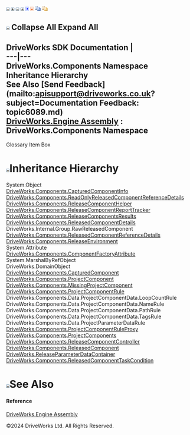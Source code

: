 ![](dotnetimages/collapse.gif) ![](dotnetimages/expand.gif) ![](dotnetimages/collapse.gif) ![](dotnetimages/expand.gif) ![](dotnetimages/drpdown.gif) ![](dotnetimages/drpdown_orange.gif) ![](dotnetimages/copycode.gif) ![](dotnetimages/copycodeHighlight.gif)

![](dotnetimages/collapse.gif) Collapse All Expand All  
---  
DriveWorks SDK Documentation  |   
---|---  
DriveWorks.Components Namespace Inheritance Hierarchy   
See Also [Send Feedback](mailto:apisupport@driveworks.co.uk?subject=Documentation Feedback: topic6089.md)  
[DriveWorks.Engine Assembly](topic2156.md) : DriveWorks.Components Namespace  
---  
  
Glossary Item Box

# ![](dotnetimages/collapse.gif)Inheritance Hierarchy

System.Object  
[DriveWorks.Components.CapturedComponentInfo](topic6154.md)  
[DriveWorks.Components.ReadOnlyReleasedComponentReferenceDetails](topic6239.md)  
[DriveWorks.Components.ReleaseComponentHelper](topic6275.md)  
[DriveWorks.Components.ReleaseComponentReportTracker](topic6292.md)  
[DriveWorks.Components.ReleaseComponentsResults](topic6300.md)  
[DriveWorks.Components.ReleasedComponentDetails](topic6336.md)  
DriveWorks.Internal.Group.RawReleasedComponent  
[DriveWorks.Components.ReleasedComponentReferenceDetails](topic6356.md)  
[DriveWorks.Components.ReleaseEnvironment](topic6379.md)  
System.Attribute  
[DriveWorks.Components.ComponentFactoryAttribute](topic6167.md)  
System.MarshalByRefObject  
DriveWorks.DomainObject  
[DriveWorks.Components.CapturedComponent](topic6147.md)  
[DriveWorks.Components.ProjectComponent](topic6183.md)  
[DriveWorks.Components.MissingProjectComponent](topic6175.md)  
[DriveWorks.Components.ProjectComponentRule](topic6198.md)  
DriveWorks.Components.Data.ProjectComponentData.LoopCountRule  
DriveWorks.Components.Data.ProjectComponentData.NameRule  
DriveWorks.Components.Data.ProjectComponentData.PathRule  
DriveWorks.Components.Data.ProjectComponentData.TagsRule  
DriveWorks.Components.Data.ProjectParameterDataRule  
[DriveWorks.Components.ProjectComponentRuleProxy](topic6216.md)  
[DriveWorks.Components.ProjectComponents](topic6229.md)  
[DriveWorks.Components.ReleaseComponentController](topic6252.md)  
[DriveWorks.Components.ReleasedComponent](topic6324.md)  
[DriveWorks.ReleaseParameterDataContainer](topic5145.md)  
[DriveWorks.Components.ReleasedComponentTaskCondition](topic6370.md)  


# ![](dotnetimages/collapse.gif)See Also

#### Reference

[DriveWorks.Engine Assembly](topic2156.md)

©2024 DriveWorks Ltd. All Rights Reserved.
